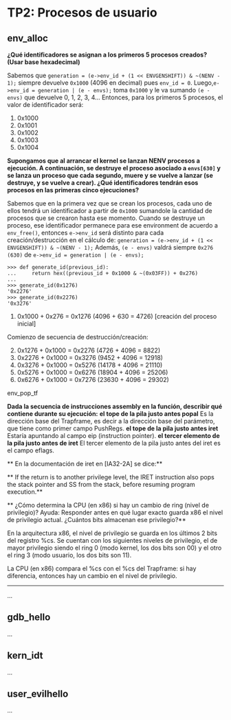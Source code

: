 TP2: Procesos de usuario
========================

env_alloc
---------

**¿Qué identificadores se asignan a los primeros 5 procesos creados? (Usar base hexadecimal)**

Sabemos que `generation = (e->env_id + (1 << ENVGENSHIFT)) & ~(NENV - 1);` siempre devuelve `0x1000` (4096 en decimal) pues
`env_id = 0`. Luego,`e->env_id = generation | (e - envs);` toma `0x1000` y le va sumando `(e - envs)` que 
devuelve 0, 1, 2, 3, 4... Entonces, para los primeros 5 procesos, el valor de identificador será:

1) 0x1000
2) 0x1001
3) 0x1002
4) 0x1003
5) 0x1004

**Supongamos que al arrancar el kernel se lanzan NENV procesos a ejecución. A continuación, se destruye el proceso
asociado a `envs[630]` y se lanza un proceso que cada segundo, muere y se vuelve a lanzar (se destruye, y se vuelve a crear).
¿Qué identificadores tendrán esos procesos en las primeras cinco ejecuciones?**

Sabemos que en la primera vez que se crean los procesos, cada uno de ellos tendrá un identificador a partir de `0x1000` sumandole
la cantidad de procesos que se crearon hasta ese momento. Cuando se destruye un proceso, ese identificador permanece para ese 
environment de acuerdo a `env_free()`, entonces `e->env_id` será distinto para cada creación/destrucción en el cálculo de:
`generation = (e->env_id + (1 << ENVGENSHIFT)) & ~(NENV - 1);` Además, `(e - envs)` valdrá siempre `0x276 (630)`
de `e->env_id = generation | (e - envs);`

```python3
>>> def generate_id(previous_id):
...     return hex((previous_id + 0x1000 & ~(0x03FF)) + 0x276)
...
>>> generate_id(0x1276)
'0x2276'
>>> generate_id(0x2276)
'0x3276'
```


1) 0x1000 + 0x276 = 0x1276 (4096 + 630 = 4726) [creación del proceso inicial]

Comienzo de secuencia de destrucción/creación:

2) 0x1276 + 0x1000 = 0x2276 (4726 + 4096 = 8822)
3) 0x2276 + 0x1000 = 0x3276 (9452 + 4096 = 12918)
4) 0x3276 + 0x1000 = 0x5276 (14178 + 4096 = 21110)
5) 0x5276 + 0x1000 = 0x6276 (18904 + 4096 = 25206)
6) 0x6276 + 0x1000 = 0x7276 (23630 + 4096 = 29302)




env_pop_tf

**Dada la secuencia de instrucciones assembly en la función, describir qué contiene durante su ejecución:**
        **el tope de la pila justo antes popal**
Es la dirección base del Trapframe, es decir a la dirección base del parámetro, que tiene como primer campo PushRegs.
        **el tope de la pila justo antes iret**
Estaría apuntando al campo eip (instruction pointer).
        **el tercer elemento de la pila justo antes de iret**
El tercer elemento de la pila justo antes del iret es el campo eflags.


**    En la documentación de iret en [IA32-2A] se dice:**

**        If the return is to another privilege level, the IRET instruction also pops the stack pointer and SS from the stack, before resuming program execution.**

**    ¿Cómo determina la CPU (en x86) si hay un cambio de ring (nivel de privilegio)? Ayuda: Responder antes en qué lugar exacto guarda x86 el nivel de privilegio actual. ¿Cuántos bits almacenan ese privilegio?**

En la arquitectura x86, el nivel de privilegio se guarda en los últimos 2 bits del registro %cs. Se cuentan con los siguientes niveles de privilegio, el de mayor privilegio siendo el ring 0 (modo kernel, los dos bits son 00) y el otro el ring 3 (modo usuario, los dos bits son 11). 

La CPU (en x86) compara el %cs con el %cs del Trapframe: si hay diferencia, entonces hay un cambio en el nivel de privilegio.


----------

...


gdb_hello
---------

...


kern_idt
--------

...


user_evilhello
--------------

...

